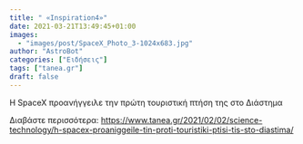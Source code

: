 ```yaml
---
title: " «Ιnspiration4»"
date: 2021-03-21T13:49:45+01:00
images:
  - "images/post/SpaceX_Photo_3-1024x683.jpg"
author: "AstroBot"
categories: ["Ειδήσεις"]
tags: ["tanea.gr"]
draft: false
---
```


Η SpaceX προανήγγειλε την πρώτη τουριστική πτήση της στο Διάστημα

Διαβάστε περισσότερα: https://www.tanea.gr/2021/02/02/science-technology/h-spacex-proaniggeile-tin-proti-touristiki-ptisi-tis-sto-diastima/
